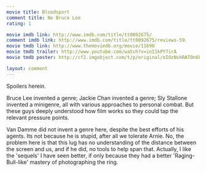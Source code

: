 ```yaml
---
movie title: Bloodsport
comment title: No Bruce Lee
rating: 1

movie imdb link: http://www.imdb.com/title/tt0092675/
comment imdb link: http://www.imdb.com/title/tt0092675/reviews-59
movie tmdb link: http://www.themoviedb.org/movie/11690
movie tmdb trailer: http://www.youtube.com/watch?v=inI1kPY7irA
movie tmdb poster: http://cf2.imgobject.com/t/p/original/oIOzNshRATOn6LiD4GEhznVHYd9.jpg

layout: comment
---
```


Spoilers herein.

Bruce Lee invented a genre; Jackie Chan invented a genre; Sly Stallone invented a minigenre, all with various approaches to personal combat. But these  guys deeply understood how film works so they could tap the relevant pressure points.

Van Damme did not invent a genre here, despite the best efforts of his agents. Its not because he is stupid, after all we tolerate Arnie. No, the problem here is that this lug has no understanding of the distance between the screen and us, and if he did, no tools to help span that. Actually, I like the 'sequels' I have seen better, if only because they had a better 'Raging-Bull-like' mastery of photographing the ring.